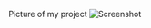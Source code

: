 Picture of my project
![Screenshot ](https://github.com/ntezimanagad/mobileprogrammingcalcproject25769/assets/159445566/dd6dac38-cabb-4b52-8023-1492ba1b957c)

